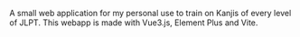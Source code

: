 
A small web application for my personal use to train on Kanjis of every level of JLPT. 
This webapp is made with Vue3.js, Element Plus and Vite.


